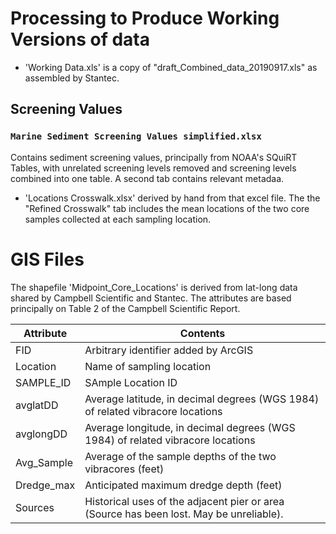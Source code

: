 # Processing to Produce Working Versions of data
*  'Working Data.xls' is a copy of "draft_Combined_data_20190917.xls" as
   assembled by Stantec.


## Screening Values
### `Marine Sediment Screening Values simplified.xlsx`
   Contains sediment screening values, principally from NOAA's SQuiRT Tables,
   with unrelated screening levels removed and screening levels combined into 
   one table. A second tab contains relevant metadaa.
   
   
   
   
*  'Locations Crosswalk.xlsx' derived by hand from that excel file. The
   the "Refined Crosswalk" tab includes the mean locations of the two core 
   samples collected at each sampling location.

# GIS Files
The shapefile 'Midpoint_Core_Locations' is derived from lat-long data shared
by Campbell Scientific and Stantec.  The attributes are based principally
on Table 2 of the Campbell Scientific Report.  

Attribute  | Contents                        
-----------|-----------------------------------------------------------------
FID        | Arbitrary identifier added by ArcGIS
Location   | Name of sampling location
SAMPLE_ID  | SAmple Location ID
avglatDD   | Average latitude, in decimal degrees (WGS 1984) of related vibracore locations
avglongDD  | Average longitude, in decimal degrees (WGS 1984) of related vibracore locations
Avg_Sample | Average of the sample depths of the two vibracores (feet)
Dredge_max | Anticipated maximum dredge depth (feet)
Sources    | Historical uses of the adjacent pier or area (Source has been lost. May be unreliable).

